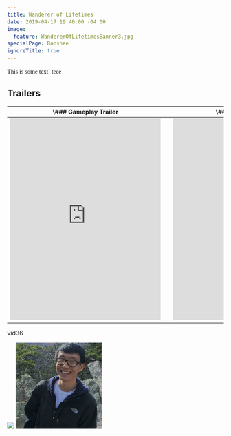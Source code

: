 ```yaml
---
title: Wanderer of Lifetimes
date: 2019-04-17 19:40:00 -04:00
image:
  feature: WandererOfLifetimesBanner3.jpg
specialPage: Banshee
ignoreTitle: true
---
```


<font face="oldstyle">This is some text! teee</font>

## Trailers

<table style="undefined;table-layout: fixed; width: 100%">
<colgroup>
<col style="width: 47.5%">
<col style="width: 5%">
<col style="width: 47.5%">
</colgroup>
<tr>
<th class="tg-0lax" >
\### Gameplay Trailer
</th>
<th class="tg-0lax"></th>
<th class="tg-0lax" >
\##c Cinematit Trailer
</th>
</tr>
<tr>
<th class="tg-0lax" >
<iframe width="350" height="467" src="https://www.youtube.com/embed/fQghW-3JD4k?rel=0" frameborder="0" allow="accelerometer; autoplay; encrypted-media; gyroscope; picture-in-picture" allowfullscreen></iframe>
</th>
<th class="tg-0lax"></th>
<th class="tg-0lax" >
<iframe width="350" height="467" src="https://www.youtube.com/embed/pLSshwldt80?rel=0" frameborder="0" allow="accelerometer; autoplay; encrypted-media; gyroscope; picture-in-picture" allowfullscreen></iframe>
</th>
</tr>
</table>

vid36

<div>
<a href="https://www.w3schools.com/w3css/img_lights.jpg" data-lightbox="lifetimes_gallery" data-title="test img 1 title"><img src="https://cloudfour.com/examples/img-currentsrc/images/kitten-small.png"></a>
<a href="/images/bio-photo.jpg" data-lightbox="lifetimes_gallery"><img src="/images/bio-photo.jpg"></a>
<a href="https://lokeshdhakar.com/projects/lightbox2/images/image-1.jpg" data-lightbox="lifetimes_gallery"></a>
</div>